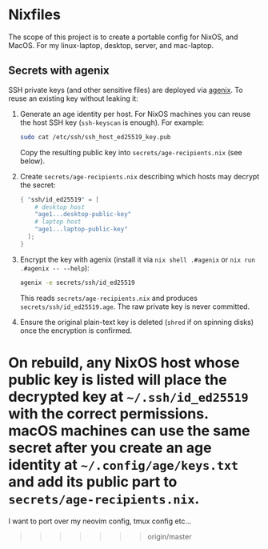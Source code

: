 # Nixfiles

The scope of this project is to create a portable config for NixOS, and MacOS. For my linux-laptop, desktop, server, and mac-laptop.


## Secrets with agenix

SSH private keys (and other sensitive files) are deployed via [agenix](https://github.com/ryantm/agenix). To reuse an existing key without leaking it:

1. Generate an age identity per host. For NixOS machines you can reuse the host SSH key (`ssh-keyscan` is enough). For example:
   ```bash
   sudo cat /etc/ssh/ssh_host_ed25519_key.pub
   ```
   Copy the resulting public key into `secrets/age-recipients.nix` (see below).

2. Create `secrets/age-recipients.nix` describing which hosts may decrypt the secret:
   ```nix
   { "ssh/id_ed25519" = [
       # desktop host
       "age1...desktop-public-key"
       # laptop host
       "age1...laptop-public-key"
     ];
   }
   ```

3. Encrypt the key with agenix (install it via `nix shell .#agenix` or `nix run .#agenix -- --help`):
   ```bash
   agenix -e secrets/ssh/id_ed25519
   ```
   This reads `secrets/age-recipients.nix` and produces `secrets/ssh/id_ed25519.age`. The raw private key is never committed.

4. Ensure the original plain-text key is deleted (`shred` if on spinning disks) once the encryption is confirmed.

On rebuild, any NixOS host whose public key is listed will place the decrypted key at `~/.ssh/id_ed25519` with the correct permissions. macOS machines can use the same secret after you create an age identity at `~/.config/age/keys.txt` and add its public part to `secrets/age-recipients.nix`.
=======
I want to port over my neovim config, tmux config etc...
>>>>>>> origin/master
